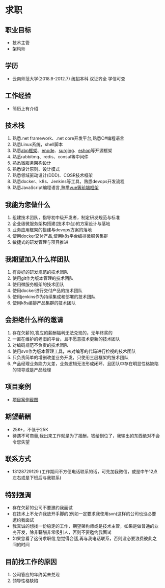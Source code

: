 # 求职

## 职业目标
- 技术主管
- 架构师

## 学历
- 云南师范大学(2018.9-2012.7) 统招本科 双证齐全 学信可查

## 工作经验
- 简历上有介绍

## 技术栈
1. 熟悉.net framework、.net core开发平台,熟悉C#编程语言
2. 熟悉Linux系统，shell脚本
3. 熟悉[abp框架](https://github.com/aspnetboilerplate/aspnetboilerplate)、[enode](https://github.com/tangxuehua/enode)、[surging](https://github.com/dotnetcore/surging)、[eshop](https://github.com/dotnet-architecture/eShopOnContainers)等开源框架
4. 熟悉rabbitmq、redis、consul等中间件
5. 熟悉[微服务架构设计](https://github.com/liuhll/Surging.Sample)
6. 熟悉设计原则、设计模式
7. 熟悉领域驱动设计(DDD)、CQSR技术框架
8. 熟悉docker、k8s、Jenkins等工具，熟悉devops开发流程
9. 熟悉JavaScript编程语言,熟悉[vue等前端框架](https://github.com/liuhll/LotteryApp2)

## 我能为您做什么
1. 组建技术团队，指导初中级开发者，制定研发规范与标准
2. 企业级微服务架构搭建(技术中台)的方案设计与落地
3. 业务应用框架的搭建与devops方案的落地
4. 使用docker交付产品,使用k8s平台编排微服务集群
5. 敏捷式的研发管理与项目推进

## 我期望加入什么样团队
1. 有良好的研发规范的技术团队
2. 使用git作为版本管理的技术团队
3. 使用微服务框架的技术团队
4. 使用docker进行交付产品的技术团队
5. 使用jenkins作为持续集成和部署的技术团队
6. 使用k8s编排产品集群的技术团队

## 会拒绝什么样的邀请
1. 存在欠薪的,答应的薪酬福利无法兑现的，无年终奖的
2. 一直在维护的老旧的平台，且不愿意技术更新的技术团队
3. 对编码规范不负责的技术团队
4. 使用svn作为版本管理工具，未对编写的代码进行检视的技术团队
5. 只负责简单的增删改差业务开发，只使用三层框架的技术团队
6. 产品经理业务能力太差，业务逻辑无法形成闭环，且团队中存在明显性格缺陷的领导或是产品经理

## 项目案例
- [项目案例截图](./project_case.md)

## 期望薪酬
- 25K+，不低于25K
- 待遇不可商量,我出来工作就是为了报酬，钱给到位了，我输出的东西绝对不会令您失望

## 联系方式
- 13128729129 (工作期间不方便电话联系的话，可先加我微信，或是中午12点左右或是下班后与我联系)

## 特别强调
- 存在欠薪的公司不要邀约我面试
- 在技术上不允许我放开手脚的(例如一定要求我使用svn)这样的公司也没必要邀约我面试
- 我真诚的想找一份稳定的工作，期望架构师或是技术主管，如果是做普通的业务开发，除非薪酬非常吸引人，否则不要邀约我面试
- 如果您看了这份求职信,您觉得合适,再与我电话联系，否则没必要浪费彼此之间的时间

## 目前找工作的原因
1. 公司答应的年终奖未兑现
2. 领导性格缺陷
